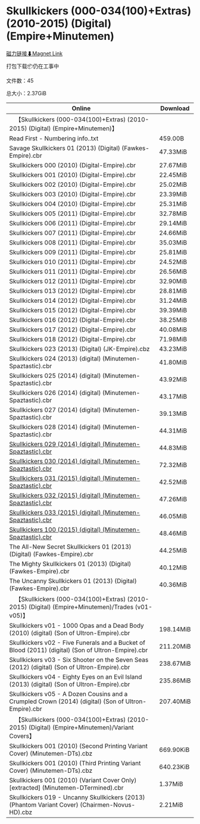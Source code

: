 # Skullkickers (000-034(100)+Extras) (2010-2015) (Digital) (Empire+Minutemen)

[磁力链接⬇Magnet Link](magnet:?xt=urn:btih:8308dd4a35cf33ea72fb7f4ac6f2cd90679161d8&dn=Skullkickers%20%28000-034%28100%29%2BExtras%29%20%282010-2015%29%20%28Digital%29%20%28Empire%2BMinutemen%29)

打包下载📦仍在工事中

文件数：45

总大小：2.37GiB

Online | Download
--- | ---
&emsp;【Skullkickers (000-034(100)+Extras) (2010-2015) (Digital) (Empire+Minutemen)】 | 
Read First - Numbering info..txt | 459.00B
Savage Skullkickers 01 (2013) (Digital) (Fawkes-Empire).cbr | 47.33MiB
Skullkickers 000 (2010) (Digital-Empire).cbr | 27.67MiB
Skullkickers 001 (2010) (Digital-Empire).cbr | 22.45MiB
Skullkickers 002 (2010) (Digital-Empire).cbr | 25.02MiB
Skullkickers 003 (2010) (Digital-Empire).cbr | 23.39MiB
Skullkickers 004 (2010) (Digital-Empire).cbr | 25.31MiB
Skullkickers 005 (2011) (Digital-Empire).cbr | 32.78MiB
Skullkickers 006 (2011) (Digital-Empire).cbr | 29.14MiB
Skullkickers 007 (2011) (Digital-Empire).cbr | 24.66MiB
Skullkickers 008 (2011) (Digital-Empire).cbr | 35.03MiB
Skullkickers 009 (2011) (Digital-Empire).cbr | 25.81MiB
Skullkickers 010 (2011) (Digital-Empire).cbr | 24.52MiB
Skullkickers 011 (2011) (Digital-Empire).cbr | 26.56MiB
Skullkickers 012 (2011) (Digital-Empire).cbr | 32.90MiB
Skullkickers 013 (2012) (Digital-Empire).cbr | 28.81MiB
Skullkickers 014 (2012) (Digital-Empire).cbr | 31.24MiB
Skullkickers 015 (2012) (Digital-Empire).cbr | 39.39MiB
Skullkickers 016 (2012) (Digital-Empire).cbr | 38.25MiB
Skullkickers 017 (2012) (Digital-Empire).cbr | 40.08MiB
Skullkickers 018 (2012) (Digital-Empire).cbr | 71.98MiB
Skullkickers 023 (2013) (Digital) (JK-Empire).cbz | 43.23MiB
Skullkickers 024 (2013) (digital) (Minutemen-Spaztastic).cbr | 41.80MiB
Skullkickers 025 (2014) (digital) (Minutemen-Spaztastic).cbr | 43.92MiB
Skullkickers 026 (2014) (digital) (Minutemen-Spaztastic).cbr | 43.17MiB
Skullkickers 027 (2014) (digital) (Minutemen-Spaztastic).cbr | 39.13MiB
Skullkickers 028 (2014) (digital) (Minutemen-Spaztastic).cbr | 44.31MiB
[Skullkickers 029 (2014) (digital) (Minutemen-Spaztastic).cbr](https://github.com/alicewish/markdown/blob/master/comic/Skullkickers-029-2014-digital-Minutemen-Spaztastic-cbr.md) | 44.83MiB
[Skullkickers 030 (2014) (digital) (Minutemen-Spaztastic).cbr](https://github.com/alicewish/markdown/blob/master/comic/Skullkickers-030-2014-digital-Minutemen-Spaztastic-cbr.md) | 72.32MiB
[Skullkickers 031 (2015) (digital) (Minutemen-Spaztastic).cbr](https://github.com/alicewish/markdown/blob/master/comic/Skullkickers-031-2015-digital-Minutemen-Spaztastic-cbr.md) | 42.52MiB
[Skullkickers 032 (2015) (digital) (Minutemen-Spaztastic).cbr](https://github.com/alicewish/markdown/blob/master/comic/Skullkickers-032-2015-digital-Minutemen-Spaztastic-cbr.md) | 47.26MiB
[Skullkickers 033 (2015) (digital) (Minutemen-Spaztastic).cbr](https://github.com/alicewish/markdown/blob/master/comic/Skullkickers-033-2015-digital-Minutemen-Spaztastic-cbr.md) | 46.05MiB
[Skullkickers 100 (2015) (digital) (Minutemen-Spaztastic).cbr](https://github.com/alicewish/markdown/blob/master/comic/Skullkickers-100-2015-digital-Minutemen-Spaztastic-cbr.md) | 48.46MiB
The All-New Secret Skullkickers 01 (2013) (Digital) (Fawkes-Empire).cbr | 44.25MiB
The Mighty Skullkickers 01 (2013) (Digital) (Fawkes-Empire).cbr | 40.12MiB
The Uncanny Skullkickers 01 (2013) (Digital) (Fawkes-Empire).cbr | 40.36MiB
&emsp;【Skullkickers (000-034(100)+Extras) (2010-2015) (Digital) (Empire+Minutemen)/Trades (v01-v05)】 | 
Skullkickers v01 - 1000 Opas and a Dead Body (2010) (digital) (Son of Ultron-Empire).cbr | 198.14MiB
Skullkickers v02 - Five Funerals and a Bucket of Blood (2011) (digital) (Son of Ultron-Empire).cbr | 211.20MiB
Skullkickers v03 - Six Shooter on the Seven Seas (2012) (digital) (Son of Ultron-Empire).cbr | 238.67MiB
Skullkickers v04 - Eighty Eyes on an Evil Island (2013) (digital) (Son of Ultron-Empire).cbr | 235.86MiB
Skullkickers v05 - A Dozen Cousins and a Crumpled Crown (2014) (digital) (Son of Ultron-Empire).cbr | 207.40MiB
&emsp;【Skullkickers (000-034(100)+Extras) (2010-2015) (Digital) (Empire+Minutemen)/Variant Covers】 | 
Skullkickers 001 (2010) (Second Printing Variant Cover) (Minutemen-DTs).cbz | 669.90KiB
Skullkickers 001 (2010) (Third Printing Variant Cover) (Minutemen-DTs).cbz | 640.23KiB
Skullkickers 001 (2010) (Variant Cover Only) \[extracted\] (Minutemen-DTermined).cbr | 1.37MiB
Skullkickers 019 - Uncanny Skullkickers (2013) (Phantom Variant Cover) (Chairmen-Novus-HD).cbz | 2.21MiB